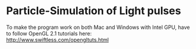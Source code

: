 # Particle-Simulation of Light pulses

To make the program work on both Mac and Windows with Intel GPU, have to follow OpenGL 2.1 tutorials here:
http://www.swiftless.com/opengltuts.html

